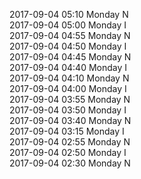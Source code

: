2017-09-04 05:10 Monday  N  
2017-09-04 05:00 Monday  I  
2017-09-04 04:55 Monday  N  
2017-09-04 04:50 Monday  I  
2017-09-04 04:45 Monday  N  
2017-09-04 04:40 Monday  I  
2017-09-04 04:10 Monday  N  
2017-09-04 04:00 Monday  I  
2017-09-04 03:55 Monday  N  
2017-09-04 03:50 Monday  I  
2017-09-04 03:40 Monday  N  
2017-09-04 03:15 Monday  I  
2017-09-04 02:55 Monday  N  
2017-09-04 02:50 Monday  I  
2017-09-04 02:30 Monday  N  
